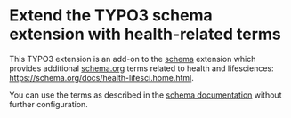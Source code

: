 # Extend the TYPO3 schema extension with health-related terms

This TYPO3 extension is an add-on to the
[schema](https://extensions.typo3.org/extension/schema) extension
which provides additional [schema.org](https://schema.org/) terms
related to health and lifesciences: https://schema.org/docs/health-lifesci.home.html.

You can use the terms as described in the
[schema documentation](https://docs.typo3.org/p/brotkrueml/schema/master/en-us/)
without further configuration.
